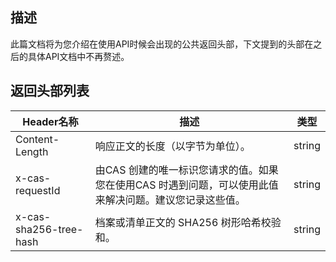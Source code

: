 ## 描述
此篇文档将为您介绍在使用API时候会出现的公共返回头部，下文提到的头部在之后的具体API文档中不再赘述。

## 返回头部列表

| Header名称               | 描述                                       | 类型     |
| ---------------------- | ---------------------------------------- | ------ |
| Content-Length         | 响应正文的长度（以字节为单位）。                         | string |
| x-cas-requestId        | 由CAS 创建的唯一标识您请求的值。如果您在使用CAS 时遇到问题，可以使用此值来解决问题。建议您记录这些值。 | string |
| x-cas-sha256-tree-hash | 档案或清单正文的 SHA256 树形哈希校验和。                 | string |
